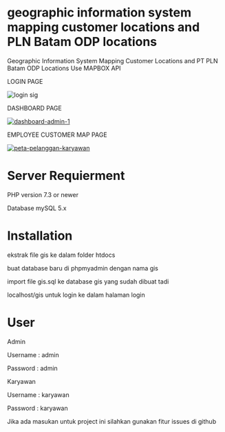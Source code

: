 # geographic information system mapping customer locations and PLN Batam ODP locations
Geographic Information System Mapping Customer Locations and PT PLN Batam ODP Locations Use MAPBOX API

<p>LOGIN PAGE</p>

![login sig](https://github.com/krpauto/sigplnbatam/assets/82790760/3a658e44-ff27-40eb-acc0-f9843001cc7c)

<p>DASHBOARD PAGE</p>
<a href="https://ibb.co/5kMyLR1"><img src="https://i.ibb.co/Scs8B36/dashboard-admin-1.jpg" alt="dashboard-admin-1" border="0"></a>

<p>EMPLOYEE CUSTOMER MAP PAGE</p>
<a href="https://ibb.co/9ZbmJ5Z"><img src="https://i.ibb.co/tLqwSrL/peta-pelanggan-karyawan.jpg" alt="peta-pelanggan-karyawan" border="0"></a>





# Server Requierment
PHP version 7.3 or newer

Database mySQL 5.x

# Installation
<p> ekstrak file gis ke dalam folder htdocs </p>
<p> buat database baru di phpmyadmin dengan nama gis </p>
<p> import file gis.sql ke database gis yang sudah dibuat tadi </p>
<p> localhost/gis untuk login ke dalam halaman login </p>

# User
Admin
<p> Username : admin </p>
<p> Password : admin </p>

Karyawan
<p> Username : karyawan </p>
<p> Password : karyawan </p>


Jika ada masukan untuk project ini silahkan gunakan fitur issues di github

